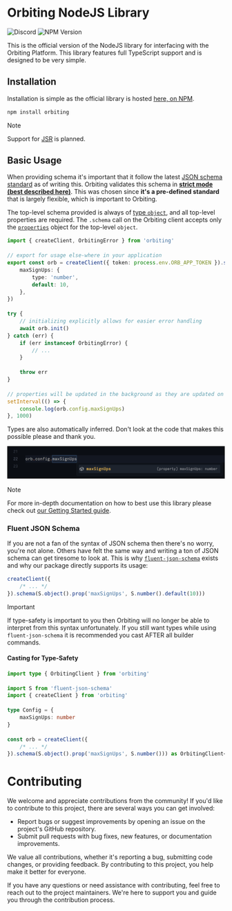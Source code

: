 # Orbiting NodeJS Library

![Discord](https://img.shields.io/discord/1226968306221846588) ![NPM Version](https://img.shields.io/npm/v/orbiting)

This is the official version of the NodeJS library for interfacing with the Orbiting Platform. This library features full TypeScript support and is designed to be very simple.

## Installation

Installation is simple as the official library is hosted [here, on NPM](https://www.npmjs.com/package/orbiting).

```bash
npm install orbiting
```

> [!NOTE]
> Support for [JSR](https://jsr.io/) is planned.

## Basic Usage

When providing schema it's important that it follow the latest [JSON schema standard](https://json-schema.org/) as of writing this. Orbiting validates this schema in **[strict mode (best described here)](https://ajv.js.org/strict-mode.html)**. This was chosen since **it's a pre-defined standard** that is largely flexible, which is important to Orbiting.

The top-level schema provided is always of [type `object`](https://json-schema.org/understanding-json-schema/reference/object), and all top-level properties are required. The `.schema` call on the Orbiting client accepts only the [`properties`](https://json-schema.org/understanding-json-schema/reference/object#properties) object for the top-level `object`.

```ts
import { createClient, OrbitingError } from 'orbiting'

// export for usage else-where in your application
export const orb = createClient({ token: process.env.ORB_APP_TOKEN }).schema({
    maxSignUps: {
        type: 'number',
        default: 10,
    },
})

try {
    // initializing explicitly allows for easier error handling
    await orb.init()
} catch (err) {
    if (err instanceof OrbitingError) {
        // ...
    }

    throw err
}

// properties will be updated in the background as they are updated on the app's control panel
setInterval(() => {
    console.log(orb.config.maxSignUps)
}, 1000)
```

Types are also automatically inferred. Don't look at the code that makes this possible please and thank you.

![vscode typescript completion example](examples/type-completion.png)

> [!NOTE]
> For more in-depth documentation on how to best use this library please check out [our Getting Started guide](docs/getting-started.md).

### Fluent JSON Schema

If you are not a fan of the syntax of JSON schema then there's no worry, you're not alone. Others have felt the same way and writing a ton of JSON schema can get tiresome to look at. This is why [`fluent-json-schema`](https://www.npmjs.com/package/fluent-json-schema) exists and why our package directly supports its usage:

```js
createClient({
    /* ... */
}).schema(S.object().prop('maxSignUps', S.number().default(10)))
```

> [!IMPORTANT]
> If type-safety is important to you then Orbiting will no longer be able to interpret from this syntax unfortunately. If you still want types while using `fluent-json-schema` it is recommended you cast AFTER all builder commands.

#### Casting for Type-Safety

```ts
import type { OrbitingClient } from 'orbiting'

import S from 'fluent-json-schema'
import { createClient } from 'orbiting'

type Config = {
    maxSignUps: number
}

const orb = createClient({
    /* ... */
}).schema(S.object().prop('maxSignUps', S.number())) as OrbitingClient<Config>
```

# Contributing

We welcome and appreciate contributions from the community! If you'd like to contribute to this project, there are several ways you can get involved:

-   Report bugs or suggest improvements by opening an issue on the project's GitHub repository.
-   Submit pull requests with bug fixes, new features, or documentation improvements.

We value all contributions, whether it's reporting a bug, submitting code changes, or providing feedback. By contributing to this project, you help make it better for everyone.

If you have any questions or need assistance with contributing, feel free to reach out to the project maintainers. We're here to support you and guide you through the contribution process.
